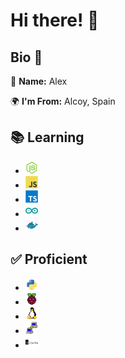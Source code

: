 # Hi there! 👋

## Bio 📝

👤 **Name:** Alex

🌍 **I'm From:** Alcoy, Spain


## 📚 Learning

- <img src="https://raw.githubusercontent.com/devicons/devicon/master/icons/nodejs/nodejs-original.svg" alt="Node.js" width="20" height="20"/> 
- <img src="https://raw.githubusercontent.com/devicons/devicon/master/icons/javascript/javascript-original.svg" alt="JavaScript" width="20" height="20"/>
- <img src="https://raw.githubusercontent.com/devicons/devicon/master/icons/typescript/typescript-original.svg" alt="Typescript" width="20" height="20"/>
- <img src="https://raw.githubusercontent.com/devicons/devicon/master/icons/arduino/arduino-original.svg" alt="Arduino" width="20" height="20"/>
- <img src="https://raw.githubusercontent.com/devicons/devicon/master/icons/docker/docker-original.svg" alt="Docker" width="20" height="20"/>

## ✅ Proficient

- <img src="https://raw.githubusercontent.com/devicons/devicon/master/icons/python/python-original.svg" alt="Python" width="20" height="20"/>
- <img src="https://raw.githubusercontent.com/devicons/devicon/master/icons/raspberrypi/raspberrypi-original.svg" alt="RaspberryPi" width="20" height="20"/>
- <img src="https://raw.githubusercontent.com/devicons/devicon/master/icons/linux/linux-original.svg" alt="Linux" width="20" height="20"/>
- <img src="https://raw.githubusercontent.com/devicons/devicon/master/icons/putty/putty-original.svg" alt="Putty" width="20" height="20"/>
- <img src="https://raw.githubusercontent.com/devicons/devicon/master/icons/ubuntu/ubuntu-plain-wordmark.svg" alt="Ubuntu" width="20" height="20"/>
